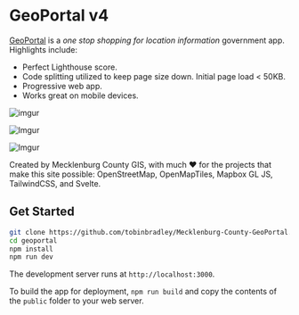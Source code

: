 # GeoPortal v4

[GeoPortal](https://mcmap.org/geoportal) is a *one stop shopping for location information* government app. Highlights include:

* Perfect Lighthouse score.
* Code splitting utilized to keep page size down. Initial page load < 50KB.
* Progressive web app.
* Works great on mobile devices.

![imgur](https://i.imgur.com/m9MAQcL.gif)

![Imgur](https://i.imgur.com/3OGcvgS.png)

![Imgur](https://i.imgur.com/mL958Eo.png)

Created by Mecklenburg County GIS, with much ♥ for the projects that make this site possible: OpenStreetMap, OpenMapTiles, Mapbox GL JS, TailwindCSS, and Svelte.


## Get Started

```bash
git clone https://github.com/tobinbradley/Mecklenburg-County-GeoPortal.git geoportal
cd geoportal
npm install
npm run dev
```

The development server runs at `http://localhost:3000`.

To build the app for deployment, `npm run build` and copy the contents of the `public` folder to your web server.
